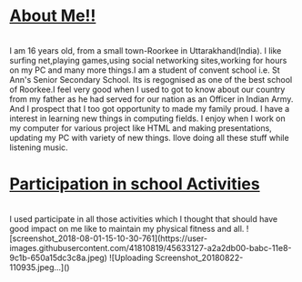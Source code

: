 <h1><u>About Me!!</u></h1>
<br> I am 16 years old, from a small town-Roorkee in Uttarakhand(India). I like surfing net,playing games,using social networking sites,working for hours on my PC and many more things.I am a student of convent school i.e. St Ann's Senior Secondary School. Its is regognised as one of the best school of Roorkee.I feel very good when I used to got to know about our country from my father as he had served for our nation as an Officer in Indian Army. And I prospect that I too got opportunity to made my family proud.
I have a interest in learning new things in computing fields. I enjoy when I work on my computer for various project like HTML and making presentations, updating my PC with variety of new things. Ilove doing all these stuff while listening music.
   <h1><u>Participation in school Activities</u></h1>
   <br> I used participate in all those activities which I thought that should have good impact on me like to maintain my physical fitness and all.
![screenshot_2018-08-01-15-10-30-761](https://user-images.githubusercontent.com/41810819/45633127-a2a2db00-babc-11e8-9c1b-650a15dc3c8a.jpeg)
![Uploading Screenshot_20180822-110935.jpeg…]()

